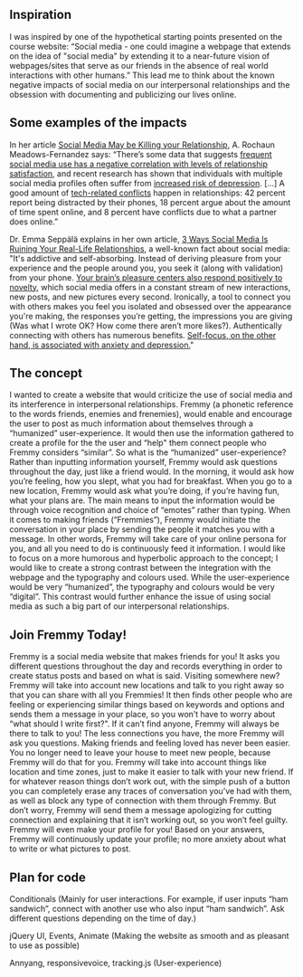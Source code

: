 ## Inspiration

I was inspired by one of the hypothetical starting points presented on the course website: “Social media - one could imagine a webpage that extends on the idea of "social media" by extending it to a near-future vision of webpages/sites that serve as our friends in the absence of real world interactions with other humans.” This lead me to think about the known negative impacts of social media on our interpersonal relationships and the obsession with documenting and publicizing our lives online.

## Some examples of the impacts

In her article [Social Media May be Killing your Relationship](https://www.nytimes.com/2017/08/29/smarter-living/navigating-social-media-relationships.html), A. Rochaun Meadows-Fernandez says: “There’s some data that suggests [frequent social media use has a negative correlation with levels of relationship satisfaction](http://www.sciencedirect.com/science/article/pii/S0747563214001563), and recent research has shown that individuals with multiple social media profiles often suffer from [increased risk of depression](http://www.braininstitute.pitt.edu/using-lots-social-media-sites-raises-depression-risk). […] A good amount of [tech-related conflicts](http://www.pewinternet.org/2014/02/11/couples-the-internet-and-social-media/) happen in relationships: 42 percent report being distracted by their phones, 18 percent argue about the amount of time spent online, and 8 percent have conflicts due to what a partner does online.”

Dr. Emma Seppälä explains in her own article, [3 Ways Social Media Is Ruining Your Real-Life Relationships](https://www.mindbodygreen.com/0-24023/3-ways-social-media-is-ruining-your-reallife-relationships.html), a well-known fact about social media: "It's addictive and self-absorbing. Instead of deriving pleasure from your experience and the people around you, you seek it (along with validation) from your phone. [Your brain’s pleasure centers also respond positively to novelty](http://lifehacker.com/novelty-and-the-brain-why-new-things-make-us-feel-so-g-508983802), which social media offers in a constant stream of new interactions, new posts, and new pictures every second. Ironically, a tool to connect you with others makes you feel you isolated and obsessed over the appearance you're making, the responses you’re getting, the impressions you are giving (Was what I wrote OK? How come there aren’t more likes?). Authentically connecting with others has numerous benefits. [Self-focus, on the other hand, is associated with anxiety and depression.](http://www.psychologicalscience.org/index.php/publications/observer/2013/may-june-13/the-compassionate-mind.html)"

## The concept

I wanted to create a website that would criticize the use of social media and its interference in interpersonal relationships. Fremmy (a phonetic reference to the words friends, enemies and frenemies), would enable and encourage the user to post as much information about themselves through a “humanized” user-experience. It would then use the information gathered to create a profile for the the user and “help" them connect people who Fremmy considers “similar”. So what is the “humanized” user-experience? Rather than inputting information yourself, Fremmy would ask questions throughout the day, just like a friend would. In the morning, it would ask how you’re feeling, how you slept, what you had for breakfast. When you go to a new location, Fremmy would ask what you’re doing, if you’re having fun, what your plans are. The main means to input the information would be through voice recognition and choice of “emotes” rather than typing. When it comes to making friends (“Fremmies”), Fremmy would initiate the conversation in your place by sending the people it matches you with a message. In other words, Fremmy will take care of your online persona for you, and all you need to do is continuously feed it information. I would like to focus on a more humorous and hyperbolic approach to the concept; I would like to create a strong contrast between the integration with the webpage and the typography and colours used. While the user-experience would be very “humanized”, the typography and colours would be very “digital”. This contrast would further enhance the issue of using social media as such a big part of our interpersonal relationships.

## Join Fremmy Today!

Fremmy is a social media website that makes friends for you! It asks you different questions throughout the day and records everything in order to create status posts and based on what is said. Visiting somewhere new? Fremmy will take into account new locations and talk to you right away so that you can share with all you Fremmies! It then finds other people who are feeling or experiencing similar things based on keywords and options and sends them a message in your place, so you won’t have to worry about “what should I write first?". If it can’t find anyone, Fremmy will always be there to talk to you! The less connections you have, the more Fremmy will ask you questions. Making friends and feeling loved has never been easier. You no longer need to leave your house to meet new people, because Fremmy will do that for you. Fremmy will take into account things like location and time zones, just to make it easier to talk with your new friend. If for whatever reason things don’t work out, with the simple push of a button you can completely erase any traces of conversation you’ve had with them, as well as block any type of connection with them through Fremmy. But don’t worry, Fremmy will send them a message apologizing for cutting connection and explaining that it isn’t working out, so you won’t feel guilty. Fremmy will even make your profile for you! Based on your answers, Fremmy will continuously update your profile; no more anxiety about what to write or what pictures to post.

## Plan for code

Conditionals (Mainly for user interactions. For example, if user inputs “ham sandwich”, connect with another use who also input “ham sandwich”. Ask different questions depending on the time of day.)

jQuery UI, Events, Animate (Making the website as smooth and as pleasant to use as possible)

Annyang, responsivevoice, tracking.js (User-experience)
